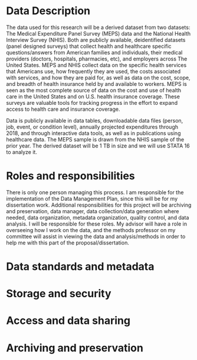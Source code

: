 # Data Description

The data used for this research will be a derived dataset from two datasets: The Medical Expenditure Panel Survey (MEPS) data and the National Health Interview Survey (NHIS). Both are publicly available, deidentified datasets (panel designed surveys) that collect health and healthcare specific questions/answers from American families and individuals, their medical providers (doctors, hospitals, pharmacies, etc), and employers across The United States. MEPS and NHIS collect data on the specific health services that Americans use, how frequently they are used, the costs associated with services, and how they are paid for, as well as data on the cost, scope, and breadth of health insurance held by and available to workers. MEPS is seen as the most complete source of data on the cost and use of health care in the United States and on U.S. health insurance coverage. These surveys are valuable tools for tracking progress in the effort to expand access to health care and insurance coverage. 

Data is publicly available in data tables, downloadable data files (person, job, event, or condition level), annually projected expenditures through 2018, and through interactive data tools, as well as in publications using healthcare data. The MEPS sample is drawn from the NHIS sample of the prior year. The derived dataset will be 1 TB in size and we will use STATA 16 to analyze it.

# Roles and responsibilities

There is only one person managing this process. I am responsible for the implementation of the Data Management Plan, since this will be for my dissertation work. Additional responsibilities for this project will be archiving and preservation, data manager, data collection/data generation where needed, data organization, metadata organization, quality control, and data analysis. I will be responsible for these roles. My advisor will have a role in overseeing how I work on the data, and the methods professor on my committee will assist in viewing the data and analysis/methods in order to help me with this part of the proposal/dissertation. 


# Data standards and metadata
# Storage and security
# Access and data sharing
# Archiving and preservation
